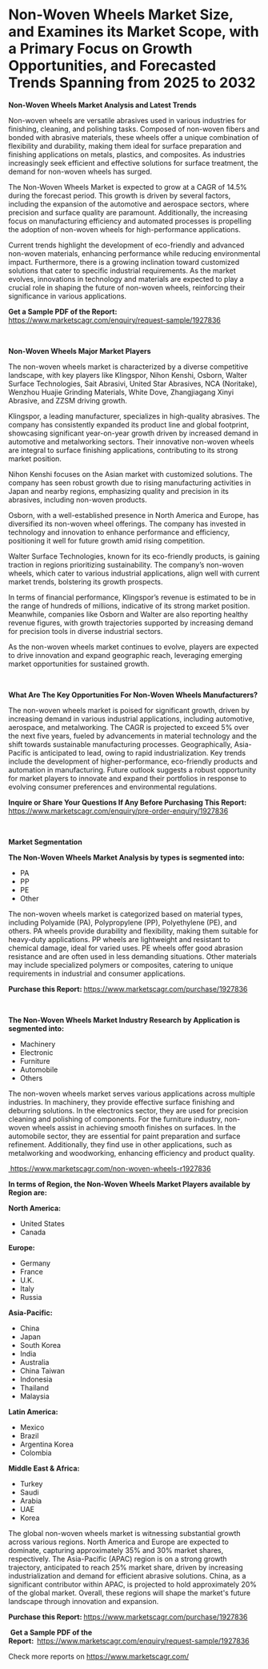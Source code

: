 <p><h1>Non-Woven Wheels Market Size, and Examines its Market Scope, with a Primary Focus on Growth Opportunities, and Forecasted Trends Spanning from 2025 to 2032</h1></p><p><strong>Non-Woven Wheels Market Analysis and Latest Trends</strong></p>
<p><p>Non-woven wheels are versatile abrasives used in various industries for finishing, cleaning, and polishing tasks. Composed of non-woven fibers and bonded with abrasive materials, these wheels offer a unique combination of flexibility and durability, making them ideal for surface preparation and finishing applications on metals, plastics, and composites. As industries increasingly seek efficient and effective solutions for surface treatment, the demand for non-woven wheels has surged.</p><p>The Non-Woven Wheels Market is expected to grow at a CAGR of 14.5% during the forecast period. This growth is driven by several factors, including the expansion of the automotive and aerospace sectors, where precision and surface quality are paramount. Additionally, the increasing focus on manufacturing efficiency and automated processes is propelling the adoption of non-woven wheels for high-performance applications.</p><p>Current trends highlight the development of eco-friendly and advanced non-woven materials, enhancing performance while reducing environmental impact. Furthermore, there is a growing inclination toward customized solutions that cater to specific industrial requirements. As the market evolves, innovations in technology and materials are expected to play a crucial role in shaping the future of non-woven wheels, reinforcing their significance in various applications.</p></p>
<p><strong>Get a Sample PDF of the Report:&nbsp;</strong> <a href="https://www.marketscagr.com/enquiry/request-sample/1927836?utm_campaign=2782&utm_medium=2&utm_source=Github&utm_content=ia&utm_term=28032025&utm_id=non-woven-wheels">https://www.marketscagr.com/enquiry/request-sample/1927836</a></p>
<p>&nbsp;</p>
<p><strong>Non-Woven Wheels Major Market Players</strong></p>
<p><p>The non-woven wheels market is characterized by a diverse competitive landscape, with key players like Klingspor, Nihon Kenshi, Osborn, Walter Surface Technologies, Sait Abrasivi, United Star Abrasives, NCA (Noritake), Wenzhou Huajie Grinding Materials, White Dove, Zhangjiagang Xinyi Abrasive, and ZZSM driving growth.</p><p>Klingspor, a leading manufacturer, specializes in high-quality abrasives. The company has consistently expanded its product line and global footprint, showcasing significant year-on-year growth driven by increased demand in automotive and metalworking sectors. Their innovative non-woven wheels are integral to surface finishing applications, contributing to its strong market position.</p><p>Nihon Kenshi focuses on the Asian market with customized solutions. The company has seen robust growth due to rising manufacturing activities in Japan and nearby regions, emphasizing quality and precision in its abrasives, including non-woven products.</p><p>Osborn, with a well-established presence in North America and Europe, has diversified its non-woven wheel offerings. The company has invested in technology and innovation to enhance performance and efficiency, positioning it well for future growth amid rising competition.</p><p>Walter Surface Technologies, known for its eco-friendly products, is gaining traction in regions prioritizing sustainability. The company’s non-woven wheels, which cater to various industrial applications, align well with current market trends, bolstering its growth prospects.</p><p>In terms of financial performance, Klingspor’s revenue is estimated to be in the range of hundreds of millions, indicative of its strong market position. Meanwhile, companies like Osborn and Walter are also reporting healthy revenue figures, with growth trajectories supported by increasing demand for precision tools in diverse industrial sectors.</p><p>As the non-woven wheels market continues to evolve, players are expected to drive innovation and expand geographic reach, leveraging emerging market opportunities for sustained growth.</p></p>
<p>&nbsp;</p>
<p><strong>What Are The Key Opportunities For Non-Woven Wheels Manufacturers?</strong></p>
<p><p>The non-woven wheels market is poised for significant growth, driven by increasing demand in various industrial applications, including automotive, aerospace, and metalworking. The CAGR is projected to exceed 5% over the next five years, fueled by advancements in material technology and the shift towards sustainable manufacturing processes. Geographically, Asia-Pacific is anticipated to lead, owing to rapid industrialization. Key trends include the development of higher-performance, eco-friendly products and automation in manufacturing. Future outlook suggests a robust opportunity for market players to innovate and expand their portfolios in response to evolving consumer preferences and environmental regulations.</p></p>
<p><strong>Inquire or Share Your Questions If Any Before Purchasing This Report:</strong> <a href="https://www.marketscagr.com/enquiry/pre-order-enquiry/1927836?utm_campaign=2782&utm_medium=2&utm_source=Github&utm_content=ia&utm_term=28032025&utm_id=non-woven-wheels">https://www.marketscagr.com/enquiry/pre-order-enquiry/1927836</a></p>
<p>&nbsp;</p>
<p><strong>Market Segmentation</strong></p>
<p><strong>The Non-Woven Wheels Market Analysis by types is segmented into:</strong></p>
<p><ul><li>PA</li><li>PP</li><li>PE</li><li>Other</li></ul></p>
<p><p>The non-woven wheels market is categorized based on material types, including Polyamide (PA), Polypropylene (PP), Polyethylene (PE), and others. PA wheels provide durability and flexibility, making them suitable for heavy-duty applications. PP wheels are lightweight and resistant to chemical damage, ideal for varied uses. PE wheels offer good abrasion resistance and are often used in less demanding situations. Other materials may include specialized polymers or composites, catering to unique requirements in industrial and consumer applications.</p></p>
<p><strong>Purchase this Report:&nbsp;</strong><a href="https://www.marketscagr.com/purchase/1927836?utm_campaign=2782&utm_medium=2&utm_source=Github&utm_content=ia&utm_term=28032025&utm_id=non-woven-wheels">https://www.marketscagr.com/purchase/1927836</a></p>
<p>&nbsp;</p>
<p><strong>The Non-Woven Wheels Market Industry Research by Application is segmented into:</strong></p>
<p><ul><li>Machinery</li><li>Electronic</li><li>Furniture</li><li>Automobile</li><li>Others</li></ul></p>
<p><p>The non-woven wheels market serves various applications across multiple industries. In machinery, they provide effective surface finishing and deburring solutions. In the electronics sector, they are used for precision cleaning and polishing of components. For the furniture industry, non-woven wheels assist in achieving smooth finishes on surfaces. In the automobile sector, they are essential for paint preparation and surface refinement. Additionally, they find use in other applications, such as metalworking and woodworking, enhancing efficiency and product quality.</p></p>
<p><a href="https://www.marketscagr.com/non-woven-wheels-r1927836?utm_campaign=2782&utm_medium=2&utm_source=Github&utm_content=ia&utm_term=28032025&utm_id=non-woven-wheels">&nbsp;https://www.marketscagr.com/non-woven-wheels-r1927836</a></p>
<p><strong>In terms of Region, the Non-Woven Wheels Market Players available by Region are:</strong></p>
<p>
    <p> <strong> North America: </strong>
        <ul>
            <li>United States</li>
            <li>Canada</li>
        </ul>
        </p> 
    <p> <strong> Europe: </strong>
        <ul>
            <li>Germany</li>
            <li>France</li>
            <li>U.K.</li>
            <li>Italy</li>
            <li>Russia</li>
        </ul>
        </p> 
    <p> <strong> Asia-Pacific: </strong>
        <ul>
            <li>China</li>
            <li>Japan</li>
            <li>South Korea</li>
            <li>India</li>
            <li>Australia</li>
            <li>China Taiwan</li>
            <li>Indonesia</li>
            <li>Thailand</li>
            <li>Malaysia</li>
        </ul>
        </p> 
    <p> <strong> Latin America: </strong>
        <ul>
            <li>Mexico</li>
            <li>Brazil</li>
            <li>Argentina Korea</li>
            <li>Colombia</li>
        </ul>
        </p> 
    <p> <strong> Middle East & Africa: </strong>
        <ul>
            <li>Turkey</li>
            <li>Saudi</li>
            <li>Arabia</li>
            <li>UAE</li>
            <li>Korea</li>
        </ul>
    </p>
    </p>
<p><p>The global non-woven wheels market is witnessing substantial growth across various regions. North America and Europe are expected to dominate, capturing approximately 35% and 30% market shares, respectively. The Asia-Pacific (APAC) region is on a strong growth trajectory, anticipated to reach 25% market share, driven by increasing industrialization and demand for efficient abrasive solutions. China, as a significant contributor within APAC, is projected to hold approximately 20% of the global market. Overall, these regions will shape the market's future landscape through innovation and expansion.</p></p>
<p><strong>Purchase this Report: </strong><a href="https://www.marketscagr.com/purchase/1927836?utm_campaign=2782&utm_medium=2&utm_source=Github&utm_content=ia&utm_term=28032025&utm_id=non-woven-wheels">https://www.marketscagr.com/purchase/1927836</a></p>
<p>&nbsp;<strong>Get a Sample PDF of the Report:&nbsp;&nbsp;</strong><a href="https://www.marketscagr.com/enquiry/request-sample/1927836?utm_campaign=2782&utm_medium=2&utm_source=Github&utm_content=ia&utm_term=28032025&utm_id=non-woven-wheels">https://www.marketscagr.com/enquiry/request-sample/1927836</a></p>
<p><strong></strong></p>
<p>Check more reports on <a href="https://www.marketscagr.com/?utm_campaign=2782&utm_medium=2&utm_source=Github&utm_content=ia&utm_term=28032025&utm_id=non-woven-wheels">https://www.marketscagr.com/</a></p>